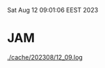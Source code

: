 Sat Aug 12 09:01:06 EEST 2023
# JAM
<a href='./cache/202308/12_09.log'>./cache/202308/12_09.log</a>
